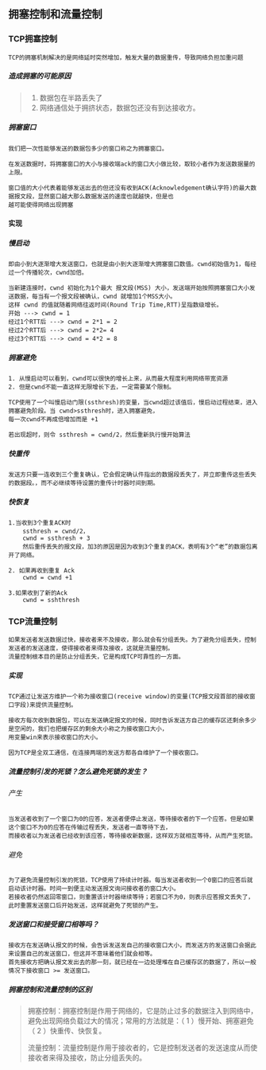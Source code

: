 ## 拥塞控制和流量控制

### TCP拥塞控制

~~~
TCP的拥塞机制解决的是网络延时突然增加，触发大量的数据重传，导致网络负担加重问题
~~~

##### 造成拥塞的可能原因

>1. 数据包在半路丢失了
>2. 网络通信处于拥挤状态，数据包还没有到达接收方。

##### 拥塞窗口

~~~
我们把一次性能够发送的数据包多少的窗口称之为拥塞窗口。

在发送数据时，将拥塞窗口的大小与接收端ack的窗口大小做比较，取较小者作为发送数据量的上限。

窗口值的大小代表着能够发送出去的但还没有收到ACK(Acknowledgement确认字符)的最大数据报文段，显然窗口越大那么数据发送的速度也就越快，但是也
越可能使得网络出现拥塞
~~~

#### 实现

##### 慢启动

~~~
即由小到大逐渐增大发送窗口，也就是由小到大逐渐增大拥塞窗口数值。cwnd初始值为1，每经过一个传播轮次，cwnd加倍。

当新建连接时，cwnd 初始化为1个最大 报文段(MSS) 大小，发送端开始按照拥塞窗口大小发送数据，每当有一个报文段被确认，cwnd 就增加1个MSS大小。
这样 cwnd 的值就随着网络往返时间(Round Trip Time,RTT)呈指数级增长。
开始 ---> cwnd = 1
经过1个RTT后 ---> cwnd = 2*1 = 2
经过2个RTT后 ---> cwnd = 2*2= 4
经过3个RTT后 ---> cwnd = 4*2 = 8

~~~

##### 拥塞避免

~~~
1. 从慢启动可以看到，cwnd可以很快的增长上来，从而最大程度利用网络带宽资源
2. 但是cwnd不能一直这样无限增长下去，一定需要某个限制。

TCP使用了一个叫慢启动门限(ssthresh)的变量，当cwnd超过该值后，慢启动过程结束，进入拥塞避免阶段。当 cwnd>ssthresh时，进入拥塞避免，
每一次cwnd不再成倍增加而是 +1

若出现超时，则令 ssthresh = cwnd/2，然后重新执行慢开始算法
~~~

##### 快重传

~~~
发送方只要一连收到三个重复确认，它会假定确认件指出的数据段丢失了，并立即重传这些丢失的数据段。，而不必继续等待设置的重传计时器时间到期。
~~~

##### 快恢复

~~~
1.当收到3个重复ACK时
	ssthresh = cwnd/2，
	cwnd = ssthresh + 3
	然后重传丢失的报文段，加3的原因是因为收到3个重复的ACK，表明有3个“老”的数据包离开了网络。

2. 如果再收到重复 Ack
	cwnd = cwnd +1
	
3.如果收到了新的Ack
	cwnd = sshthresh
~~~



### TCP流量控制

~~~
如果发送者发送数据过快，接收者来不及接收，那么就会有分组丢失。为了避免分组丢失，控制发送者的发送速度，使得接收者来得及接收，这就是流量控制。
流量控制根本目的是防止分组丢失，它是构成TCP可靠性的一方面。
~~~

##### 实现

~~~
TCP通过让发送方维护一个称为接收窗口(receive window)的变量(TCP报文段首部的接收窗口字段)来提供流量控制。

接收方每次收到数据包，可以在发送确定报文的时候，同时告诉发送方自己的缓存区还剩余多少是空闲的，我们也把缓存区的剩余大小称之为接收窗口大小，
用变量win来表示接收窗口的大小。

因为TCP是全双工通信，在连接两端的发送方都各自维护了一个接收窗口。
~~~

##### 流量控制引发的死锁？怎么避免死锁的发生？

###### 产生

~~~
当发送者收到了一个窗口为0的应答，发送者便停止发送，等待接收者的下一个应答。但是如果这个窗口不为0的应答在传输过程丢失，发送者一直等待下去，
而接收者以为发送者已经收到该应答，等待接收新数据，这样双方就相互等待，从而产生死锁。
~~~

###### 避免

~~~
为了避免流量控制引发的死锁，TCP使用了持续计时器。每当发送者收到一个0窗口的应答后就启动该计时器。时间一到便主动发送报文询问接收者的窗口大小。
若接收者仍然返回零窗口，则重置该计时器继续等待；若窗口不为0，则表示应答报文丢失了，此时重置发送窗口后开始发送，这样就避免了死锁的产生。
~~~

##### 发送窗口和接受窗口相等吗？

~~~
接收方在发送确认报文的时候，会告诉发送发自己的接收窗口大小，而发送方的发送窗口会据此来设置自己的发送窗口，但这并不意味着他们就会相等。
首先接收方把确认报文发出去的那一刻，就已经在一边处理堆在自己缓存区的数据了，所以一般情况下接收窗口 >= 发送窗口。
~~~

##### 拥塞控制和流量控制的区别

>拥塞控制：拥塞控制是作用于网络的，它是防止过多的数据注入到网络中，避免出现网络负载过大的情况；常用的方法就是：（ 1 ）慢开始、拥塞避免（ 2 ）快重传、快恢复。
>
>流量控制：流量控制是作用于接收者的，它是控制发送者的发送速度从而使接收者来得及接收，防止分组丢失的。
>
>
